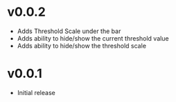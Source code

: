v0.0.2
==================
* Adds Threshold Scale under the bar
* Adds ability to hide/show the current threshold value
* Adds ability to hide/show the threshold scale 

v0.0.1
==================
* Initial release
